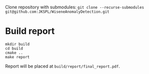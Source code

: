 Clone repository with submodules:
`git clone --recurse-submodules  git@github.com:JKSPL/WiseneAnomalyDetection.git`

# Build report
```
mkdir build
cd build
cmake ..
make report
```
Report will be placed at `build/report/final_report.pdf`.